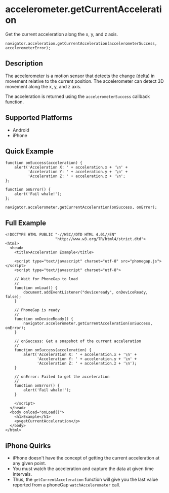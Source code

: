 accelerometer.getCurrentAcceleration
====================================

Get the current acceleration along the x, y, and z axis.

    navigator.acceleration.getCurrentAcceleration(accelerometerSuccess, accelerometerError);

Description
-----------

The accelerometer is a motion sensor that detects the change (delta) in movement relative to the current position. The accelerometer can detect 3D movement along the x, y, and z axis.

The acceleration is returned using the `accelerometerSuccess` callback function.

Supported Platforms
-------------------

- Android
- iPhone

Quick Example
-------------

    function onSuccess(acceleration) {
        alert('Acceleration X: ' + acceleration.x + '\n' +
              'Acceleration Y: ' + acceleration.y + '\n' +
              'Acceleration Z: ' + acceleration.z + '\n';
    };

    function onError() {
        alert('Fail whale!');
    };

    navigator.accelerometer.getCurrentAcceleration(onSuccess, onError);

Full Example
------------

    <!DOCTYPE HTML PUBLIC "-//W3C//DTD HTML 4.01//EN"
                          "http://www.w3.org/TR/html4/strict.dtd">
    <html>
      <head>
        <title>Acceleration Example</title>

        <script type="text/javascript" charset="utf-8" src="phonegap.js"></script>
        <script type="text/javascript" charset="utf-8">

        // Wait for PhoneGap to load
        //
        function onLoad() {
            document.addEventListener("deviceready", onDeviceReady, false);
        }

        // PhoneGap is ready
        //
        function onDeviceReady() {
            navigator.accelerometer.getCurrentAcceleration(onSuccess, onError);
        }
    
        // onSuccess: Get a snapshot of the current acceleration
        //
        function onSuccess(acceleration) {
            alert('Acceleration X: ' + acceleration.x + '\n' +
                  'Acceleration Y: ' + acceleration.y + '\n' +
                  'Acceleration Z: ' + acceleration.z + '\n');
        }
    
        // onError: Failed to get the acceleration
        //
        function onError() {
            alert('Fail whale!');
        }

        </script>
      </head>
      <body onload="onLoad()">
        <h1>Example</h1>
        <p>getCurrentAcceleration</p>
      </body>
    </html>
    
iPhone Quirks
-------------

- iPhone doesn't have the concept of getting the current acceleration at any given point.
- You must watch the acceleration and capture the data at given time intervals.
- Thus, the `getCurrentAcceleration` function will give you the last value reported from a phoneGap `watchAccelerometer` call.
